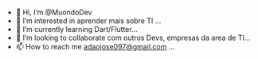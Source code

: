 - 👋 Hi, I’m @MuondoDev
- 👀 I’m interested in aprender mais sobre TI ...
- 🌱 I’m currently learning Dart/Flutter...
- 💞️ I’m looking to collaborate com outros Devs, empresas da area de TI...
- 📫 How to reach me adaojose097@gmail.com ...

<!---
MuondoDev/MuondoDev is a ✨ special ✨ repository because its `README.md` (this file) appears on your GitHub profile.
You can click the Preview link to take a look at your changes.
--->
